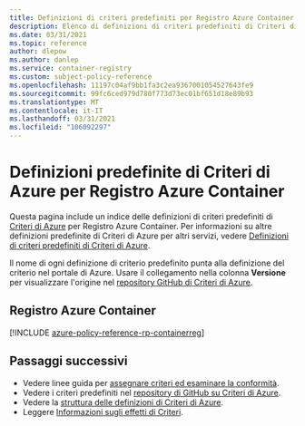 ```yaml
---
title: Definizioni di criteri predefiniti per Registro Azure Container
description: Elenco di definizioni di criteri predefiniti di Criteri di Azure per Registro Azure Container. Queste definizioni di criteri predefiniti forniscono approcci comuni alla gestione delle risorse di Azure.
ms.date: 03/31/2021
ms.topic: reference
author: dlepow
ms.author: danlep
ms.service: container-registry
ms.custom: subject-policy-reference
ms.openlocfilehash: 11197c04af9bb1fa3c2ea9367001054527643fe9
ms.sourcegitcommit: 99fc6ced979d780f773d73ec01bf651d18e89b93
ms.translationtype: MT
ms.contentlocale: it-IT
ms.lasthandoff: 03/31/2021
ms.locfileid: "106092297"
---
```

# <a name="azure-policy-built-in-definitions-for-azure-container-registry"></a>Definizioni predefinite di Criteri di Azure per Registro Azure Container

Questa pagina include un indice delle definizioni di criteri predefiniti di [Criteri di Azure](../governance/policy/overview.md) per Registro Azure Container. Per informazioni su altre definizioni predefinite di Criteri di Azure per altri servizi, vedere [Definizioni di criteri predefiniti di Criteri di Azure](../governance/policy/samples/built-in-policies.md).

Il nome di ogni definizione di criterio predefinito punta alla definizione del criterio nel portale di Azure. Usare il collegamento nella colonna **Versione** per visualizzare l'origine nel [repository GitHub di Criteri di Azure](https://github.com/Azure/azure-policy).

## <a name="azure-container-registry"></a>Registro Azure Container

[!INCLUDE [azure-policy-reference-rp-containerreg](../../includes/policy/reference/byrp/microsoft.containerregistry.md)]

## <a name="next-steps"></a>Passaggi successivi

- Vedere linee guida per [assegnare criteri ed esaminare la conformità](container-registry-azure-policy.md).
- Vedere i criteri predefiniti nel [repository di GitHub su Criteri di Azure](https://github.com/Azure/azure-policy).
- Vedere la [struttura delle definizioni di Criteri di Azure](../governance/policy/concepts/definition-structure.md).
- Leggere [Informazioni sugli effetti di Criteri](../governance/policy/concepts/effects.md).
